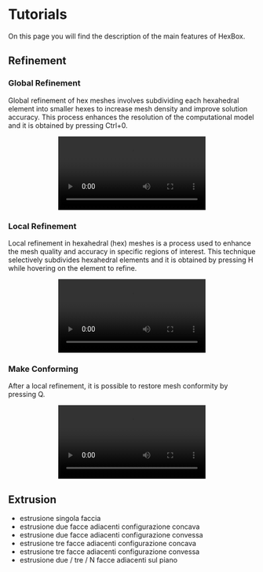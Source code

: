 # Tutorials

On this page you will find the description of the main features of HexBox.

## Refinement


### Global Refinement
Global refinement of hex meshes involves subdividing each hexahedral element into 
smaller hexes to increase mesh density and improve solution accuracy. This process enhances the resolution of the computational
model and it is obtained by pressing Ctrl+0.
<div align="center">
  <video src="https://github.com/pusceddusimone/HexBox/assets/92328763/28b8cb7e-ed45-4d71-a3eb-199b7b306ce3"/>
</div>

### Local Refinement
Local refinement in hexahedral (hex) meshes is a process used to enhance
the mesh quality and accuracy in specific regions of interest. This technique
selectively subdivides hexahedral elements and it is obtained by pressing H
while hovering on the element to refine.
<div align="center">
  <video src="https://github.com/pusceddusimone/HexBox/assets/92328763/1cc91973-83ec-4aa4-b7f0-f7369f0fac8e"/>
</div>


### Make Conforming
After a local refinement, it is possible to restore mesh conformity by pressing Q.
<div align="center">
  <video src="https://github.com/pusceddusimone/HexBox/assets/92328763/62d25a34-333f-4d80-9519-54047e0b0c94"/>
</div>


## Extrusion

- estrusione singola faccia
- estrusione due facce adiacenti configurazione concava
- estrusione due facce adiacenti configurazione convessa
- estrusione tre facce adiacenti configurazione concava
- estrusione tre facce adiacenti configurazione convessa
- estrusione due / tre / N facce adiacenti sul piano
